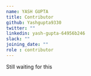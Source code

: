 ```yaml
---
name: YASH GUPTA
title: Contributor
github: Yashgupta9330
twitter: ""
linkedin: yash-gupta-64956b246
slack: ""
joining_date: ""
role : contributor
---
```


Still waiting for this
